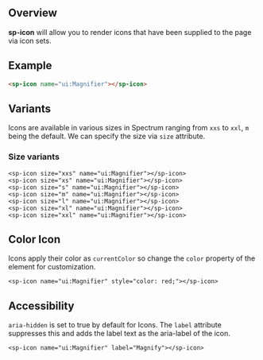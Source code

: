 ## Overview

**sp-icon** will allow you to render icons that have been supplied to the page via icon sets.

## Example

<sp-icons-medium></sp-icons-medium>

```html
<sp-icon name="ui:Magnifier"></sp-icon>
```

## Variants

Icons are available in various sizes in Spectrum ranging from `xxs` to `xxl`, `m` being the default. We can specify the size via `size` attribute.

### Size variants

<sp-icon size="xxs" name="ui:Magnifier"></sp-icon>
<sp-icon size="xs" name="ui:Magnifier"></sp-icon>
<sp-icon size="s" name="ui:Magnifier"></sp-icon>
<sp-icon size="m" name="ui:Magnifier"></sp-icon>
<sp-icon size="l" name="ui:Magnifier"></sp-icon>
<sp-icon size="xl" name="ui:Magnifier"></sp-icon>
<sp-icon size="xxl" name="ui:Magnifier"></sp-icon>

```
<sp-icon size="xxs" name="ui:Magnifier"></sp-icon>
<sp-icon size="xs" name="ui:Magnifier"></sp-icon>
<sp-icon size="s" name="ui:Magnifier"></sp-icon>
<sp-icon size="m" name="ui:Magnifier"></sp-icon>
<sp-icon size="l" name="ui:Magnifier"></sp-icon>
<sp-icon size="xl" name="ui:Magnifier"></sp-icon>
<sp-icon size="xxl" name="ui:Magnifier"></sp-icon>
```

## Color Icon

Icons apply their color as `currentColor` so change the `color` property of the element for customization.

<sp-icon name="ui:Magnifier" style="color: red;"></sp-icon>

```
<sp-icon name="ui:Magnifier" style="color: red;"></sp-icon>
```

## Accessibility

`aria-hidden` is set to true by default for Icons. The `label` attribute suppresses this and adds the label text as the aria-label of the icon.

<sp-icon name="ui:Magnifier" label="Magnify"></sp-icon>

```
<sp-icon name="ui:Magnifier" label="Magnify"></sp-icon>
```
